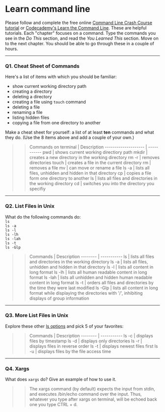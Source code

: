 # Learn command line

Please follow and complete the free online [Command Line Crash Course
tutorial](https://web.archive.org/web/20160708171659/http://cli.learncodethehardway.org/book/) or [Codecademy's Learn the Command Line](https://www.codecademy.com/learn/learn-the-command-line). These are helpful tutorials. Each "chapter" focuses on a command. Type the commands you see in the _Do This_ section, and read the _You Learned This_ section. Move on to the next chapter. You should be able to go through these in a couple of hours.

---

### Q1.  Cheat Sheet of Commands  

Here's a list of items with which you should be familiar:  
* show current working directory path
* creating a directory
* deleting a directory
* creating a file using `touch` command
* deleting a file
* renaming a file
* listing hidden files
* copying a file from one directory to another

Make a cheat sheet for yourself: a list of at least **ten** commands and what they do.  (Use the 8 items above and add a couple of your own.)  

> > Commands on terminal | Description
    -------------------- | -----------
    pwd | shows current working directiory path
    mkdir | creates a new directory in the working directory
    rm -r | removes directories 
    touch | creates a file in the current directory
    rm | removes a file
    mv | can move or rename a file
    ls -a | lists all files, unhidden and hidden in that directory
    cp | copies a file form one directory to another
    ls | lists all files and directories in the working directory
    cd | switches you into the directory you specifiy

---

### Q2.  List Files in Unix   

What do the following commands do:  
`ls`  
`ls -a`  
`ls -l`  
`ls -lh`  
`ls -lah`  
`ls -t`  
`ls -Glp`  

> > Commands | Description
    -------- | -----------
    ls | lists all files and directories in the working directory
    ls -a | lists all files, unhidden and hidden in that directory
    ls -l | lists all content in long format
    ls -lh | lists all human readable content in long format
    ls -lah | lists all unhidden and hidden human readable content in long format
    ls -t | orders all files and directories by the time they were last modified
    ls -Glp | lists all content in long format while displaying the directories with '/', inhibiting displays of group information

---

### Q3.  More List Files in Unix  

Explore these other [ls options](http://www.techonthenet.com/unix/basic/ls.php) and pick 5 of your favorites:

> > Commands | Description
    -------- | -----------
    ls -c | displays files by timestamp
    ls -d | displays only directories
    ls -r | displays files in reverse order
    ls -t | displays newest files first
    ls -u | displays files by the file access time

---

### Q4.  Xargs   

What does `xargs` do? Give an example of how to use it.

> > The xargs command (by default) expects the input from stdin, and executes /bin/echo command over the input. Thus, whatever you type after xargs on terminal, will be echoed back one you type CTRL + d. 

 

